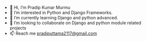 - 👋 Hi, I’m Pradip Kumar Murmu 
- 👀 I’m interested in Python and Django Frameworks. 
- 🌱 I’m currently learning Django and python advanced.
- 💞️ I’m looking to collaborate on Django and python module related projects
- 📫 Reach me pradiputtama2117@gmail.com

<!---
peekay21/peekay21 is a ✨ special ✨ repository because its `README.md` (this file) appears on your GitHub profile.
You can click the Preview link to take a look at your changes.
--->
